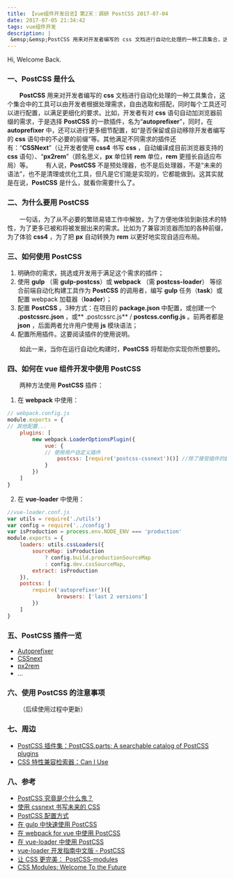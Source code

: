 ```yaml
---
title: 【vue组件开发日志】第2天：调研 PostCSS 2017-07-04
date: 2017-07-05 21:34:42
tags: vue组件开发
description: |
 &emsp;&emsp;PostCSS 用来对开发者编写的 css 文档进行自动化处理的一种工具集合，这个集合中的工具可以由开发者根据处理需求，自由选取和搭配，同时每个工具还可以进行配置，以满足更细化的要求。比如，开发者有对 css 语句自动加浏览器前缀的需求，于是选择 PostCSS 的一款插件，名为“autoprefixer”，同时，在 autoprefixer 中，还可以进行更多细节配置，如“是否保留或自动移除开发者编写的 css 语句中的不必要的前缀”等。其他满足不同需求的插件还有：“CSSNext”（让开发者使用 css4 书写 css ，自动编译成目前浏览器支持的 css 语句）、“px2rem”（顾名思义，px 单位转 rem 单位，rem 更擅长自适应布局）等。 &emsp;&emsp;有人说，PostCSS 不是预处理器，也不是后处理器，不是“未来的语法”，也不是清理或优化工具，但凡是它们能是实现的，它都能做到。这其实就是在说，PostCSS 是什么，就看你需要什么了。...
---
```

Hi, Welcome Back.

###  一、**PostCSS** 是什么
&emsp;&emsp;**PostCSS** 用来对开发者编写的 **css** 文档进行自动化处理的一种工具集合，这个集合中的工具可以由开发者根据处理需求，自由选取和搭配，同时每个工具还可以进行配置，以满足更细化的要求。比如，开发者有对 **css** 语句自动加浏览器前缀的需求，于是选择 **PostCSS** 的一款插件，名为“**autoprefixer**”，同时，在 **autoprefixer** 中，还可以进行更多细节配置，如“是否保留或自动移除开发者编写的 **css** 语句中的不必要的前缀”等。其他满足不同需求的插件还有：“**CSSNext**”（让开发者使用 **css4** 书写 **css** ，自动编译成目前浏览器支持的 **css** 语句）、“**px2rem**”（顾名思义，**px** 单位转 **rem** 单位，**rem** 更擅长自适应布局）等。
&emsp;&emsp;有人说，**PostCSS** 不是预处理器，也不是后处理器，不是“未来的语法”，也不是清理或优化工具，但凡是它们能是实现的，它都能做到。这其实就是在说，**PostCSS** 是什么，就看你需要什么了。

###  二、为什么要用 **PostCSS**
&emsp;&emsp;一句话，为了从不必要的繁琐易错工作中解放，为了方便地体验到新技术的特性，为了更多已被和将被发掘出来的需求。比如为了兼容浏览器而加的各种前缀，为了体验 **css4** ，为了把 **px** 自动转换为 **rem** 以更好地实现自适应布局。

###  三、如何使用 **PostCSS**
1. 明确你的需求，挑选或开发用于满足这个需求的插件；
2. 使用 **gulp** （需 **gulp-postcss**）或 **webpack** （需 **postcss-loader**） 等综合前端自动化构建工具作为 **PostCSS** 的调用者，编写 **gulp** 任务（**task**）或配置 webpack 加载器（**loader**）；
3. 配置 **PostCSS** 。3种方式：在项目的 **package.json** 中配置，或创建一个 **.postcssrc.json** ，或** .postcssrc.js** / **postcss.config.js** 。前两者都是 **json** ，后面两者允许用户使用 **js** 模块语法；
4. 配置所用插件。这要阅读插件的使用说明。

&emsp;&emsp;如此一来，当你在运行自动化构建时，**PostCSS** 将帮助你实现你所想要的。

###  四、如何在 vue 组件开发中使用 **PostCSS**
&emsp;&emsp;两种方法使用 **PostCSS** 插件：
1.  在 **webpack** 中使用：
```javascript
// webpack.config.js
module.exports = {
// 其他配置...
	plugins: [
		new webpack.LoaderOptionsPlugin({
			vue: {
			// 使用用户自定义插件
				postcss: [require('postcss-cssnext')()] //除了接受插件的数组，postcss 选项也接受...
			}
		})
	]
}
```
2.  在 **vue-loader** 中使用：
```javascript
//vue-loader.conf.js
var utils = require('./utils')
var config = require('../config')
var isProduction = process.env.NODE_ENV === 'production'
module.exports = {
	loaders: utils.cssLoaders({
		sourceMap: isProduction
			? config.build.productionSourceMap
			: config.dev.cssSourceMap,
		extract: isProduction
	}),
	postcss: [
		require('autoprefixer')({
				browsers: ['last 2 versions']
		})
	]
}
```

###  五、**PostCSS** 插件一览
-  [Autoprefixer](https://github.com/postcss/autoprefixer)
-  [CSSnext](http://cssnext.io/)
-  [px2rem](https://github.com/shihuacivis/px2rem)
-  ...

###  六、使用 **PostCSS** 的注意事项
&emsp;&emsp;（后续使用过程中更新）

###  七、周边
-  [PostCSS 插件集：PostCSS.parts: A searchable catalog of PostCSS plugins](https://www.postcss.parts/ "PostCSS.parts: A searchable catalog of PostCSS plugins")
- [CSS 特性兼容检索器：Can I Use](http://caniuse.com/)

###  八、参考
-  [PostCSS 究竟是个什么鬼？](https://happycoder.net/what-is-postcss/ "PostCSS 究竟是个什么鬼？")
-  [使用 cssnext 书写未来的 CSS](http://www.cnblogs.com/nzbin/p/5744672.html "使用 cssnext 书写未来的 CSS")
-  [PostCSS 配置方式](https://github.com/michael-ciniawsky/postcss-load-config)
-  [在 gulp 中快速使用 PostCSS](http://div.io/topic/1575)
-  [在 webpack for vue 中使用 PostCSS](https://juejin.im/post/581bfc368ac247004fe174af)
-  [在 vue-loader 中使用 PostCSS](http://www.jianshu.com/p/21d43d6ed713)
-  [vue-loader 开发指南中文版 - PostCSS](https://lvyongbo.gitbooks.io/vue-loader/content/features/postcss.html)
-  [让 CSS 更完美： PostCSS-modules](https://www.w3cplus.com/preprocessor/postcss-modules-make-css-great-again.html)
-  [CSS Modules: Welcome To the Future](https://glenmaddern.com/articles/css-modules)



